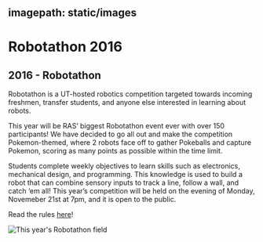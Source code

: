 ## imagepath: static/images
# Robotathon 2016
## 2016 - Robotathon

Robotathon is a UT-hosted robotics competition targeted towards incoming freshmen, transfer students, and anyone else interested in learning about robots.

This year will be RAS’ biggest Robotathon event ever with over 150 participants! We have decided to go all out and make the competition Pokemon-themed, where 2 robots face off to gather Pokeballs and capture Pokemon, scoring as many points as possible within the time limit.

Students complete weekly objectives to learn skills such as electronics, mechanical design, and programming. This knowledge is used to build a robot that can combine sensory inputs to track a line, follow a wall, and catch ‘em all! This year’s competition will be held on the evening of Monday, Novemeber 21st at 7pm, and it is open to the public.

Read the rules [here](https://docs.google.com/document/d/1TISEqDJPAkd4yec3cAYTjoDd_dGn6QOEaWKRNHWkeyw/edit)!

![This year's Robotathon field]({{site.baseurl}}/{{page.imagepath}}/2016-robotathon-field-cad.jpg)

